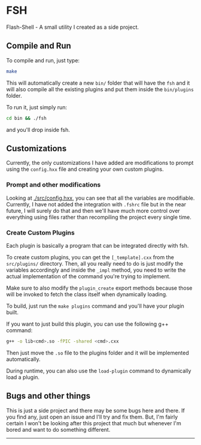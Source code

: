 # FSH

Flash-Shell - A small utility I created as a side project.

## Compile and Run

To compile and run, just type:

```bash
make
```

This will automatically create a new `bin/` folder that will have the `fsh` and it will also compile all the existing plugins
and put them inside the `bin/plugins` folder.

To run it, just simply run:

```bash
cd bin && ./fsh
```

and you'll drop inside fsh.

## Customizations

Currently, the only customizations I have added are modifications to prompt using the `config.hxx` file and creating your own custom
plugins.

### Prompt and other modifications

Looking at [./src/config.hxx](./src/config.hxx), you can see that all the variables are modifiable. Currently, I have not added the integration with `.fshrc` file but in the near future, I will surely do that and then we'll have much more control over everything using files rather than recompiling the project every single time.

### Create Custom Plugins

Each plugin is basically a program that can be integrated directly with fsh.

To create custom plugins, you can get the `[_template].cxx` from the `src/plugins/` directory. Then, all you really need to do is just modify the variables accordingly and inside the `_impl` method, you need to write the actual implementation of the command you're trying to implement.

Make sure to also modify the `plugin_create` export methods because those will be invoked to fetch the class itself when dynamically loading.

To build, just run the `make plugins` command and you'll have your plugin built.

If you want to just build this plugin, you can use the following g++ command:

```bash
g++ -o lib<cmd>.so -fPIC -shared <cmd>.cxx
```

Then just move the `.so` file to the plugins folder and it will be implemented automatically.

During runtime, you can also use the `load-plugin` command to dynamically load a plugin.

## Bugs and other things

This is just a side project and there may be some bugs here and there. If you find any, just open an issue and I'll try and fix them. But, I'm fairly certain I won't be looking after this project that much but whenever I'm bored and want to do something different.

---